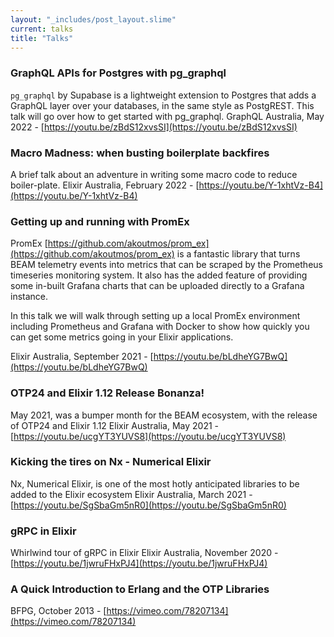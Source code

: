 ```yaml
---
layout: "_includes/post_layout.slime"
current: talks
title: "Talks"
---
```


### GraphQL APIs for Postgres with pg_graphql
`pg_graphql` by Supabase is a lightweight extension to Postgres that adds a GraphQL layer over your databases, in the same style as PostgREST. This talk will go over how to get started with pg_graphql.
GraphQL Australia, May 2022 - [https://youtu.be/zBdS12xvsSI](https://youtu.be/zBdS12xvsSI)

### Macro Madness: when busting boilerplate backfires
A brief talk about an adventure in writing some macro code to reduce boiler-plate.
Elixir Australia, February 2022 -  [https://youtu.be/Y-1xhtVz-B4](https://youtu.be/Y-1xhtVz-B4)

### Getting up and running with PromEx
PromEx [https://github.com/akoutmos/prom_ex](https://github.com/akoutmos/prom_ex) is a fantastic library that turns BEAM telemetry events into metrics that can be scraped by the Prometheus timeseries monitoring system. It also has the added feature of providing some in-built Grafana charts that can be uploaded directly to a Grafana instance.

In this talk we will walk through setting up a local PromEx environment including Prometheus and Grafana with Docker to show how quickly you can get some metrics going in your Elixir applications.

Elixir Australia, September 2021 - [https://youtu.be/bLdheYG7BwQ](https://youtu.be/bLdheYG7BwQ)

### OTP24 and Elixir 1.12 Release Bonanza!
May 2021, was a bumper month for the BEAM ecosystem, with the release of OTP24 and Elixir 1.12
Elixir Australia, May 2021 - [https://youtu.be/ucgYT3YUVS8](https://youtu.be/ucgYT3YUVS8)

### Kicking the tires on Nx - Numerical Elixir
Nx, Numerical Elixir, is one of the most hotly anticipated libraries to be added to the Elixir ecosystem
Elixir Australia, March 2021 - [https://youtu.be/SgSbaGm5nR0](https://youtu.be/SgSbaGm5nR0)

### gRPC in Elixir
Whirlwind tour of gRPC in Elixir
Elixir Australia, November 2020 - [https://youtu.be/1jwruFHxPJ4](https://youtu.be/1jwruFHxPJ4)

### A Quick Introduction to Erlang and the OTP Libraries 
BFPG, October 2013 - [https://vimeo.com/78207134](https://vimeo.com/78207134)
